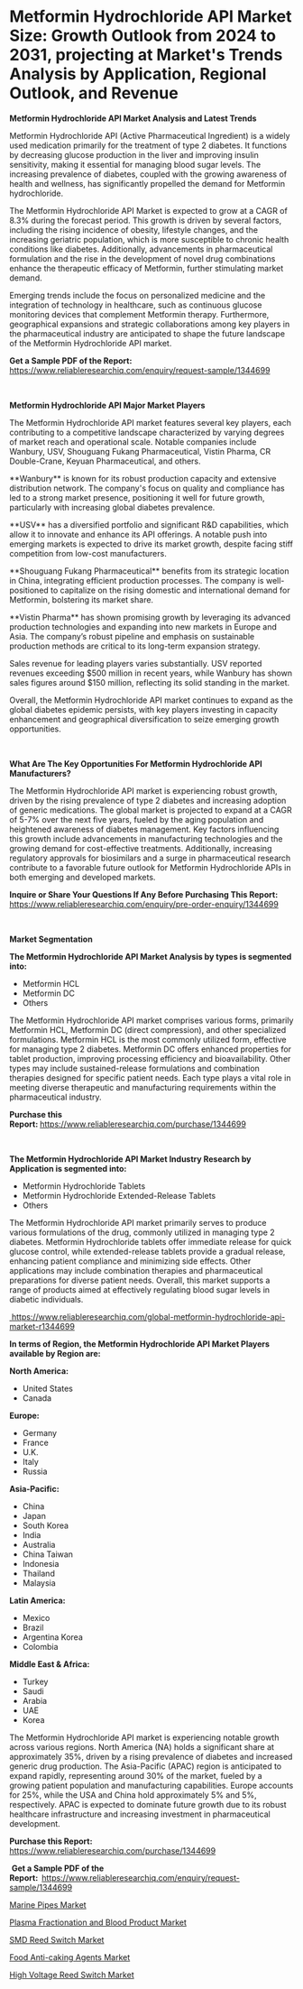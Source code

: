 <p><h1>Metformin Hydrochloride API Market Size: Growth Outlook from 2024 to 2031, projecting at Market's Trends Analysis by Application, Regional Outlook, and Revenue</h1></p><p><strong>Metformin Hydrochloride API Market Analysis and Latest Trends</strong></p>
<p><p>Metformin Hydrochloride API (Active Pharmaceutical Ingredient) is a widely used medication primarily for the treatment of type 2 diabetes. It functions by decreasing glucose production in the liver and improving insulin sensitivity, making it essential for managing blood sugar levels. The increasing prevalence of diabetes, coupled with the growing awareness of health and wellness, has significantly propelled the demand for Metformin hydrochloride.</p><p>The Metformin Hydrochloride API Market is expected to grow at a CAGR of 8.3% during the forecast period. This growth is driven by several factors, including the rising incidence of obesity, lifestyle changes, and the increasing geriatric population, which is more susceptible to chronic health conditions like diabetes. Additionally, advancements in pharmaceutical formulation and the rise in the development of novel drug combinations enhance the therapeutic efficacy of Metformin, further stimulating market demand.</p><p>Emerging trends include the focus on personalized medicine and the integration of technology in healthcare, such as continuous glucose monitoring devices that complement Metformin therapy. Furthermore, geographical expansions and strategic collaborations among key players in the pharmaceutical industry are anticipated to shape the future landscape of the Metformin Hydrochloride API market.</p></p>
<p><strong>Get a Sample PDF of the Report:&nbsp;</strong> <a href="https://www.reliableresearchiq.com/enquiry/request-sample/1344699?utm_campaign=1260&utm_medium=2&utm_source=Github&utm_content=ia&utm_term=30092024&utm_id=metformin-hydrochloride-api">https://www.reliableresearchiq.com/enquiry/request-sample/1344699</a></p>
<p>&nbsp;</p>
<p><strong>Metformin Hydrochloride API Major Market Players</strong></p>
<p><p>The Metformin Hydrochloride API market features several key players, each contributing to a competitive landscape characterized by varying degrees of market reach and operational scale. Notable companies include Wanbury, USV, Shouguang Fukang Pharmaceutical, Vistin Pharma, CR Double-Crane, Keyuan Pharmaceutical, and others.</p><p>**Wanbury** is known for its robust production capacity and extensive distribution network. The company's focus on quality and compliance has led to a strong market presence, positioning it well for future growth, particularly with increasing global diabetes prevalence.</p><p>**USV** has a diversified portfolio and significant R&D capabilities, which allow it to innovate and enhance its API offerings. A notable push into emerging markets is expected to drive its market growth, despite facing stiff competition from low-cost manufacturers.</p><p>**Shouguang Fukang Pharmaceutical** benefits from its strategic location in China, integrating efficient production processes. The company is well-positioned to capitalize on the rising domestic and international demand for Metformin, bolstering its market share.</p><p>**Vistin Pharma** has shown promising growth by leveraging its advanced production technologies and expanding into new markets in Europe and Asia. The company’s robust pipeline and emphasis on sustainable production methods are critical to its long-term expansion strategy.</p><p>Sales revenue for leading players varies substantially. USV reported revenues exceeding $500 million in recent years, while Wanbury has shown sales figures around $150 million, reflecting its solid standing in the market. </p><p>Overall, the Metformin Hydrochloride API market continues to expand as the global diabetes epidemic persists, with key players investing in capacity enhancement and geographical diversification to seize emerging growth opportunities.</p></p>
<p>&nbsp;</p>
<p><strong>What Are The Key Opportunities For Metformin Hydrochloride API Manufacturers?</strong></p>
<p><p>The Metformin Hydrochloride API market is experiencing robust growth, driven by the rising prevalence of type 2 diabetes and increasing adoption of generic medications. The global market is projected to expand at a CAGR of 5-7% over the next five years, fueled by the aging population and heightened awareness of diabetes management. Key factors influencing this growth include advancements in manufacturing technologies and the growing demand for cost-effective treatments. Additionally, increasing regulatory approvals for biosimilars and a surge in pharmaceutical research contribute to a favorable future outlook for Metformin Hydrochloride APIs in both emerging and developed markets.</p></p>
<p><strong>Inquire or Share Your Questions If Any Before Purchasing This Report:</strong> <a href="https://www.reliableresearchiq.com/enquiry/pre-order-enquiry/1344699?utm_campaign=1260&utm_medium=2&utm_source=Github&utm_content=ia&utm_term=30092024&utm_id=metformin-hydrochloride-api">https://www.reliableresearchiq.com/enquiry/pre-order-enquiry/1344699</a></p>
<p>&nbsp;</p>
<p><strong>Market Segmentation</strong></p>
<p><strong>The Metformin Hydrochloride API Market Analysis by types is segmented into:</strong></p>
<p><ul><li>Metformin HCL</li><li>Metformin DC</li><li>Others</li></ul></p>
<p><p>The Metformin Hydrochloride API market comprises various forms, primarily Metformin HCL, Metformin DC (direct compression), and other specialized formulations. Metformin HCL is the most commonly utilized form, effective for managing type 2 diabetes. Metformin DC offers enhanced properties for tablet production, improving processing efficiency and bioavailability. Other types may include sustained-release formulations and combination therapies designed for specific patient needs. Each type plays a vital role in meeting diverse therapeutic and manufacturing requirements within the pharmaceutical industry.</p></p>
<p><strong>Purchase this Report:&nbsp;</strong><a href="https://www.reliableresearchiq.com/purchase/1344699?utm_campaign=1260&utm_medium=2&utm_source=Github&utm_content=ia&utm_term=30092024&utm_id=metformin-hydrochloride-api">https://www.reliableresearchiq.com/purchase/1344699</a></p>
<p>&nbsp;</p>
<p><strong>The Metformin Hydrochloride API Market Industry Research by Application is segmented into:</strong></p>
<p><ul><li>Metformin Hydrochloride Tablets</li><li>Metformin Hydrochloride Extended-Release Tablets</li><li>Others</li></ul></p>
<p><p>The Metformin Hydrochloride API market primarily serves to produce various formulations of the drug, commonly utilized in managing type 2 diabetes. Metformin Hydrochloride tablets offer immediate release for quick glucose control, while extended-release tablets provide a gradual release, enhancing patient compliance and minimizing side effects. Other applications may include combination therapies and pharmaceutical preparations for diverse patient needs. Overall, this market supports a range of products aimed at effectively regulating blood sugar levels in diabetic individuals.</p></p>
<p><a href="https://www.reliableresearchiq.com/global-metformin-hydrochloride-api-market-r1344699?utm_campaign=1260&utm_medium=2&utm_source=Github&utm_content=ia&utm_term=30092024&utm_id=metformin-hydrochloride-api">&nbsp;https://www.reliableresearchiq.com/global-metformin-hydrochloride-api-market-r1344699</a></p>
<p><strong>In terms of Region, the Metformin Hydrochloride API Market Players available by Region are:</strong></p>
<p>
    <p> <strong> North America: </strong>
        <ul>
            <li>United States</li>
            <li>Canada</li>
        </ul>
        </p> 
    <p> <strong> Europe: </strong>
        <ul>
            <li>Germany</li>
            <li>France</li>
            <li>U.K.</li>
            <li>Italy</li>
            <li>Russia</li>
        </ul>
        </p> 
    <p> <strong> Asia-Pacific: </strong>
        <ul>
            <li>China</li>
            <li>Japan</li>
            <li>South Korea</li>
            <li>India</li>
            <li>Australia</li>
            <li>China Taiwan</li>
            <li>Indonesia</li>
            <li>Thailand</li>
            <li>Malaysia</li>
        </ul>
        </p> 
    <p> <strong> Latin America: </strong>
        <ul>
            <li>Mexico</li>
            <li>Brazil</li>
            <li>Argentina Korea</li>
            <li>Colombia</li>
        </ul>
        </p> 
    <p> <strong> Middle East & Africa: </strong>
        <ul>
            <li>Turkey</li>
            <li>Saudi</li>
            <li>Arabia</li>
            <li>UAE</li>
            <li>Korea</li>
        </ul>
    </p>
    </p>
<p><p>The Metformin Hydrochloride API market is experiencing notable growth across various regions. North America (NA) holds a significant share at approximately 35%, driven by a rising prevalence of diabetes and increased generic drug production. The Asia-Pacific (APAC) region is anticipated to expand rapidly, representing around 30% of the market, fueled by a growing patient population and manufacturing capabilities. Europe accounts for 25%, while the USA and China hold approximately 5% and 5%, respectively. APAC is expected to dominate future growth due to its robust healthcare infrastructure and increasing investment in pharmaceutical development.</p></p>
<p><strong>Purchase this Report: </strong><a href="https://www.reliableresearchiq.com/purchase/1344699?utm_campaign=1260&utm_medium=2&utm_source=Github&utm_content=ia&utm_term=30092024&utm_id=metformin-hydrochloride-api">https://www.reliableresearchiq.com/purchase/1344699</a></p>
<p>&nbsp;<strong>Get a Sample PDF of the Report:&nbsp;&nbsp;</strong><a href="https://www.reliableresearchiq.com/enquiry/request-sample/1344699?utm_campaign=1260&utm_medium=2&utm_source=Github&utm_content=ia&utm_term=30092024&utm_id=metformin-hydrochloride-api">https://www.reliableresearchiq.com/enquiry/request-sample/1344699</a></p>
<p><strong></strong></p>
<p><p><a href="https://www.linkedin.com/pulse/marine-pipes-market-size-growing-cagr-11-report-covers-audye?utm_campaign=1260&utm_medium=2&utm_source=Github&utm_content=ia&utm_term=30092024&utm_id=metformin-hydrochloride-api">Marine Pipes Market</a></p><p><a href="https://github.com/mharielmesa/Market-Research-Report-List-5/blob/main/plasma-fractionation-and-blood-product-market.md?utm_campaign=1260&utm_medium=2&utm_source=Github&utm_content=ia&utm_term=30092024&utm_id=metformin-hydrochloride-api">Plasma Fractionation and Blood Product Market</a></p><p><a href="https://issuu.com/reportprime-2/docs/smd-reed-switch-market-size-2030.pp_0b023de1ac741b?utm_campaign=1260&utm_medium=2&utm_source=Github&utm_content=ia&utm_term=30092024&utm_id=metformin-hydrochloride-api">SMD Reed Switch Market</a></p><p><a href="https://www.linkedin.com/pulse/food-anti-caking-agents-market-global-trends-forecast-2024-2031-7xghf?utm_campaign=1260&utm_medium=2&utm_source=Github&utm_content=ia&utm_term=30092024&utm_id=metformin-hydrochloride-api">Food Anti-caking Agents Market</a></p><p><a href="https://issuu.com/reportprime-2/docs/high-voltage-reed-switch-market-siz_c2b8af58faabc2?utm_campaign=1260&utm_medium=2&utm_source=Github&utm_content=ia&utm_term=30092024&utm_id=metformin-hydrochloride-api">High Voltage Reed Switch Market</a></p></p>